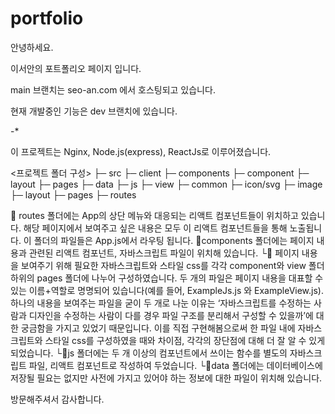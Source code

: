 # portfolio

안녕하세요.

이서안의 포트폴리오 페이지 입니다.

main 브랜치는 seo-an.com 에서 호스팅되고 있습니다.

현재 개발중인 기능은 dev 브랜치에 있습니다.

-*

이 프로젝트는 Nginx, Node.js(express), ReactJs로 이루어졌습니다.

<프로젝트 폴더 구성>
├─ src
    ├─ client
        ├─ components 
            ├─ component
                ├─ layout
                ├─ pages
            ├─ data
            ├─ js
            ├─ view
                ├─ common
                ├─ icon/svg
                ├─ image
                ├─ layout
                ├─ pages
        ├─ routes


🤖 routes 폴더에는 App의 상단 메뉴와 대응되는 리액트 컴포넌트들이 위치하고 있습니다. 해당 페이지에서 보여주고 싶은 내용은 모두 이 리액트 컴포넌트들을 통해 노출됩니다. 이 폴더의 파일들은 App.js에서 라우팅 됩니다.
🤖components 폴더에는 페이지 내용과 관련된 리액트 컴포넌트, 자바스크립트 파일이 위치해 있습니다.
└🤖 페이지 내용을 보여주기 위해 필요한 자바스크립트와 스타일 css를 각각 component와 view 폴더 하위의 pages 폴더에 나누어 구성하였습니다. 두 개의 파일은 페이지 내용을 대표할 수 있는 이름+역할로 명명되어 있습니다(예를 들어, ExampleJs.js 와 ExampleView.js). 하나의 내용을 보여주는 파일을 굳이 두 개로 나눈 이유는 ‘자바스크립트를 수정하는 사람과 디자인을 수정하는 사람이 다를 경우 파일 구조를 분리해서 구성할 수 있을까’에 대한 궁금함을 가지고 있었기 때문입니다. 이를 직접 구현해봄으로써 한 파일 내에 자바스크립트와 스타일 css를 구성하였을 때와 차이점, 각각의 장단점에 대해 더 잘 알 수 있게 되었습니다.
└🤖js 폴더에는 두 개 이상의 컴포넌트에서 쓰이는 함수를 별도의 자바스크립트 파일, 리액트 컴포넌트로 작성하여 두었습니다.
└🤖data 폴더에는 데이터베이스에 저장될 필요는 없지만 사전에 가지고 있어야 하는 정보에 대한 파일이 위치해 있습니다.


방문해주셔서 감사합니다.
